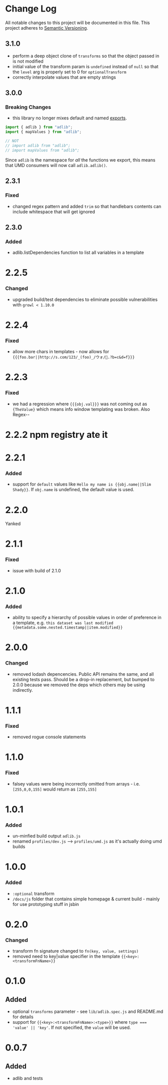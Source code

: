 # Change Log
All notable changes to this project will be documented in this file.
This project adheres to [Semantic Versioning](http://semver.org/).

## 3.1.0
- perform a deep object clone of `transforms` so that the object passed in is not modified
- initial value of the transform param is `undefined` instead of `null` so that the `level` arg is properly set to 0 for `optionalTransform`
- correctly interpolate values that are empty strings

## 3.0.0
### Breaking Changes
- this library no longer mixes default and named [exports](https://rollupjs.org/guide/en#exporting).

```js
import { adlib } from "adlib";
import { mapValues } from "adlib";

// NOT
// import adlib from "adlib";
// import mapValues from "adlib";
```

Since `adlib` is the namespace for _all_ the functions we export, this means that UMD consumers will now call `adlib.adlib()`.

## 2.3.1
### Fixed
- changed regex pattern and added `trim` so that handlebars contents can include whitespace that will get ignored

## 2.3.0
### Added
- adlib.listDependencies function to list all variables in a template

# 2.2.5
### Changed
- upgraded build/test dependencies to eliminate possible vulnerabilities with `growl < 1.10.0`

# 2.2.4
### Fixed
- allow more chars in templates - now allows for `{{{foo.bar||http://s.com/123/_(foo)_/ウォ/🏹.?b=c&d=f}}}`

# 2.2.3
### Fixed
- we had a regression where `{{{obj.val}}}` was not coming out as `{TheValue}` which means info window templating was broken. Also Regex--

# 2.2.2 npm registry ate it

# 2.2.1
### Added
- support for `default` values like `Hello my name is {{obj.name||Slim Shady}}`. If `obj.name` is undefined, the default value is used.

# 2.2.0
Yanked

# 2.1.1
### Fixed
- issue with build of 2.1.0

# 2.1.0
### Added
- ability to specify a hierarchy of possible values in order of preference in a template, e.g. `this dataset was last modified {{metadata.some.nested.timestamp||item.modified}}`

# 2.0.0
### Changed
- removed lodash depencencies. Public API remains the same, and all existing tests pass. Should be a drop-in replacement, but bumped to 2.0.0 because we removed the deps which others may be using indirectly.

# 1.1.1
### Fixed
- removed rogue console statements

# 1.1.0
### Fixed
- falsey values were being incorrectly omitted from arrays - i.e. `[255,0,0,155]` would return as `[255,155]`

# 1.0.1
### Added
- un-minfied build output `adlib.js`
- renamed `profiles/dev.js` --> `profiles/umd.js` as it's actually doing umd builds

# 1.0.0
### Added
- `:optional` transform
- `/docs/js` folder that contains simple homepage & current build - mainly for use prototyping stuff in jsbin

# 0.2.0
### Changed
- transform fn signature changed to `fn(key, value, settings)`
- removed need to key|value specifier in the template `{{<key>:<transformFnName>}}`

# 0.1.0
## Added
- optional `transforms` parameter - see `lib/adlib.spec.js` and README.md for details
- support for `{{<key>:<transformFnName>:<type>}}` where `type === 'value' || 'key'`. If not specified, the `value` will be used.

# 0.0.7
## Added
- adlib and tests
